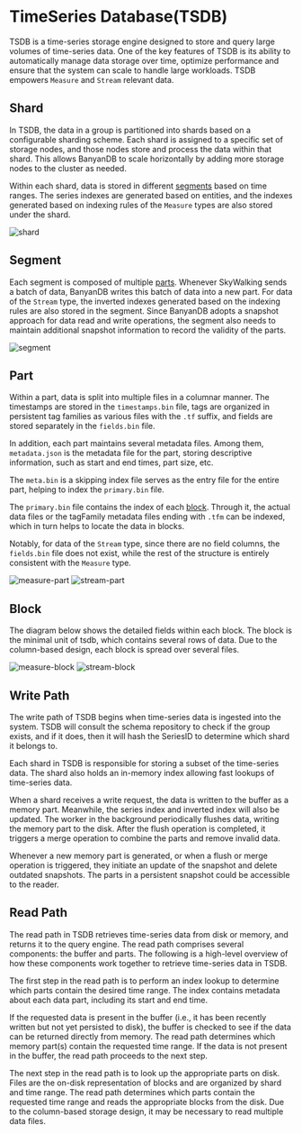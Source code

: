 # TimeSeries Database(TSDB)

TSDB is a time-series storage engine designed to store and query large volumes of time-series data. One of the key features of TSDB is its ability to automatically manage data storage over time, optimize performance and ensure that the system can scale to handle large workloads. TSDB empowers `Measure` and `Stream` relevant data.

## Shard

In TSDB, the data in a group is partitioned into shards based on a configurable sharding scheme. Each shard is assigned to a specific set of storage nodes, and those nodes store and process the data within that shard. This allows BanyanDB to scale horizontally by adding more storage nodes to the cluster as needed.

Within each shard, data is stored in different [segments](#Segment) based on time ranges. The series indexes are generated based on entities, and the indexes generated based on indexing rules of the `Measure` types are also stored under the shard.

![shard](https://skywalking.apache.org/doc-graph/banyandb/v0.6.0/shard.png)

## Segment

Each segment is composed of multiple [parts](#Part). Whenever SkyWalking sends a batch of data, BanyanDB writes this batch of data into a new part. For data of the `Stream` type, the inverted indexes generated based on the indexing rules are also stored in the segment. Since BanyanDB adopts a snapshot approach for data read and write operations, the segment also needs to maintain additional snapshot information to record the validity of the parts.

![segment](https://skywalking.apache.org/doc-graph/banyandb/v0.6.0/segment.png)

## Part

Within a part, data is split into multiple files in a columnar manner. The timestamps are stored in the `timestamps.bin` file, tags are organized in persistent tag families as various files with the `.tf` suffix, and fields are stored separately in the `fields.bin` file. 

In addition, each part maintains several metadata files. Among them, `metadata.json` is the metadata file for the part, storing descriptive information, such as start and end times, part size, etc. 

The `meta.bin` is a skipping index file serves as the entry file for the entire part, helping to index the `primary.bin` file. 

The `primary.bin` file contains the index of each [block](#Block). Through it, the actual data files or the tagFamily metadata files ending with `.tfm` can be indexed, which in turn helps to locate the data in blocks. 

Notably, for data of the `Stream` type, since there are no field columns, the `fields.bin` file does not exist, while the rest of the structure is entirely consistent with the `Measure` type.

![measure-part](https://skywalking.apache.org/doc-graph/banyandb/v0.6.0/measure-part.png)
![stream-part](https://skywalking.apache.org/doc-graph/banyandb/v0.6.0/stream-part.png)

## Block

The diagram below shows the detailed fields within each block. The block is the minimal unit of tsdb, which contains several rows of data. Due to the column-based design, each block is spread over several files.

![measure-block](https://skywalking.apache.org/doc-graph/banyandb/v0.6.0/measure-block.png)
![stream-block](https://skywalking.apache.org/doc-graph/banyandb/v0.6.0/stream-block.png)

## Write Path

The write path of TSDB begins when time-series data is ingested into the system. TSDB will consult the schema repository to check if the group exists, and if it does, then it will hash the SeriesID to determine which shard it belongs to.

Each shard in TSDB is responsible for storing a subset of the time-series data. The shard also holds an in-memory index allowing fast lookups of time-series data.

When a shard receives a write request, the data is written to the buffer as a memory part. Meanwhile, the series index and inverted index will also be updated. The worker in the background periodically flushes data, writing the memory part to the disk. After the flush operation is completed, it triggers a merge operation to combine the parts and remove invalid data. 

Whenever a new memory part is generated, or when a flush or merge operation is triggered, they initiate an update of the snapshot and delete outdated snapshots. The parts in a persistent snapshot could be accessible to the reader.

## Read Path

The read path in TSDB retrieves time-series data from disk or memory, and returns it to the query engine. The read path comprises several components: the buffer and parts. The following is a high-level overview of how these components work together to retrieve time-series data in TSDB.

The first step in the read path is to perform an index lookup to determine which parts contain the desired time range. The index contains metadata about each data part, including its start and end time.

If the requested data is present in the buffer (i.e., it has been recently written but not yet persisted to disk), the buffer is checked to see if the data can be returned directly from memory. The read path determines which memory part(s) contain the requested time range. If the data is not present in the buffer, the read path proceeds to the next step.

The next step in the read path is to look up the appropriate parts on disk. Files are the on-disk representation of blocks and are organized by shard and time range. The read path determines which parts contain the requested time range and reads the appropriate blocks from the disk. Due to the column-based storage design, it may be necessary to read multiple data files.
